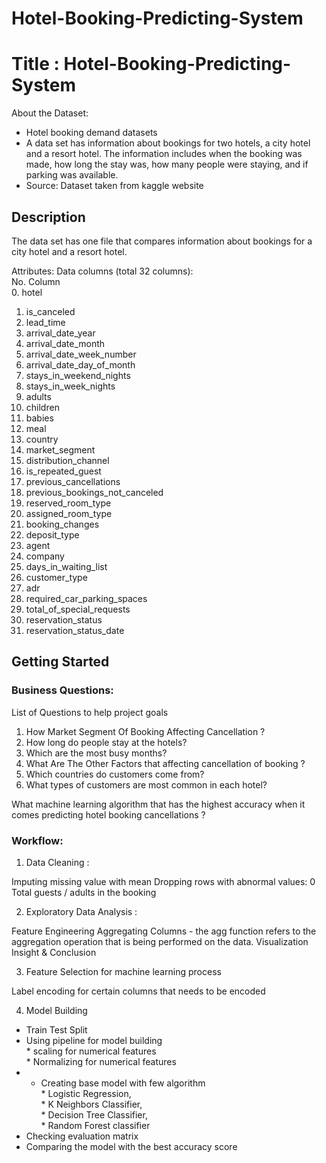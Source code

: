 # Hotel-Booking-Predicting-System
# Title : Hotel-Booking-Predicting-System

About the Dataset:
<ul>
<li>Hotel booking demand datasets</li>
<li>A data set has information about bookings for two hotels, a city hotel and a resort hotel. The information includes when the booking was made, how long the stay was, how many people were staying, and if parking was available.</li>
<li>Source: Dataset taken from kaggle website</li>
</ul>

## Description

The data set has one file that compares information about bookings for a city hotel and a resort hotel.

Attributes:
Data columns (total 32 columns):<br>
 No.  Column                                                 
 0.    hotel                           
 1.    is_canceled                     
 2.    lead_time                       
 3.    arrival_date_year               
 4.    arrival_date_month              
 5.    arrival_date_week_number         
 6.    arrival_date_day_of_month      
 7.    stays_in_weekend_nights         
 8.    stays_in_week_nights           
 9.    adults                        
 10.   children             
 11.   babies
 12.   meal            
 13.   country                
 14.   market_segment               
 15.   distribution_channel    
 16.   is_repeated_guest         
 17.   previous_cancellations  
 18.  previous_bookings_not_canceled
 19.  reserved_room_type             
 20.  assigned_room_type              
 21.  booking_changes                
 22.  deposit_type                
 23.  agent                     
 24.  company                   
 25.  days_in_waiting_list     
 26.  customer_type        
 27.  adr                     
 28.  required_car_parking_spaces 
 29.  total_of_special_requests     
 30.  reservation_status            
 31.  reservation_status_date
 
## Getting Started


### Business Questions:

List of Questions to help project goals

<ol>

<li>How Market Segment Of Booking Affecting Cancellation ?</li>
<li>How long do people stay at the hotels?</li>
<li>Which are the most busy months?</li>
<li>What Are The Other Factors that affecting cancellation of booking ?</li>
<li>Which countries do customers come from?</li>
<li>What types of customers are most common in each hotel?</li>


</ol>

What machine learning algorithm that has the highest accuracy when it comes predicting hotel booking cancellations ?

### Workflow:

1. Data Cleaning :

Imputing missing value with mean
Dropping rows with abnormal values: 0 Total guests / adults in the booking

2. Exploratory Data Analysis :

Feature Engineering
Aggregating Columns -  the agg function refers to the aggregation operation that is being performed on the data. 
Visualization
Insight & Conclusion

3. Feature Selection for machine learning process

Label encoding for certain columns that needs to be encoded

4. Model Building

<ul>

<li>Train Test Split</li>
<li>Using pipeline for model building</li>
  * scaling for numerical features <br>
  * Normalizing for numerical features
  
<li>
<ul>

<li>Creating base model with few algorithm <br>
         * Logistic Regression, <br>
         * K Neighbors Classifier, <br>
         * Decision Tree Classifier, <br>
         * Random Forest classifier
</li>
</ul>
</li>
<li>Checking evaluation matrix</li>
<li>Comparing the model with the best accuracy score</li>
<ul>
